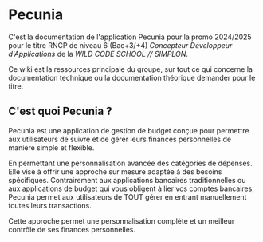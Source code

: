 # Pecunia 

C'est la documentation de l'application Pecunia pour la promo 2024/2025 pour le titre RNCP de niveau 6 (Bac+3/+4) *Concepteur Développeur d'Applications* de la *WILD CODE SCHOOL // SIMPLON*.


Ce wiki est la ressources principale du groupe, sur tout ce qui concerne la documentation technique ou la documentation théorique demander pour le titre.

## C'est quoi Pecunia ?

Pecunia est une application de gestion de budget conçue pour permettre aux utilisateurs de suivre et de gérer leurs finances personnelles de manière simple et flexible.

En permettant une personnalisation avancée des catégories de dépenses. 
Elle vise à offrir une approche sur mesure adaptée à des besoins spécifiques.
Contrairement aux applications bancaires traditionnelles ou aux applications de budget qui vous obligent à lier vos comptes bancaires, Pecunia permet aux utilisateurs de TOUT gérer en entrant manuellement toutes leurs transactions.

Cette approche permet une personnalisation complète et un meilleur contrôle de ses finances personnelles.

